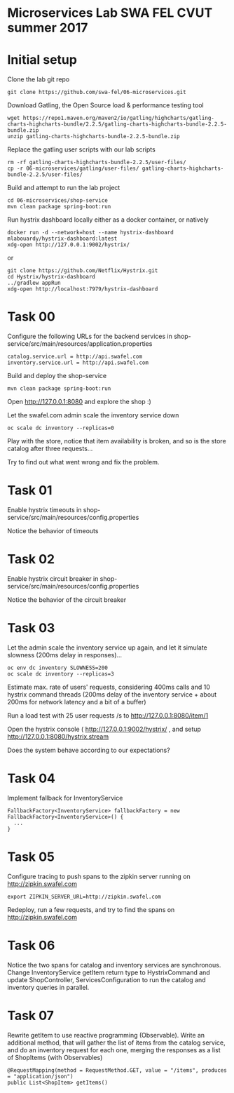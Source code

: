 # Microservices Lab SWA FEL CVUT summer 2017

# Initial setup

Clone the lab git repo

```
git clone https://github.com/swa-fel/06-microservices.git
```

Download Gatling, the Open Source load & performance testing tool

```
wget https://repo1.maven.org/maven2/io/gatling/highcharts/gatling-charts-highcharts-bundle/2.2.5/gatling-charts-highcharts-bundle-2.2.5-bundle.zip
unzip gatling-charts-highcharts-bundle-2.2.5-bundle.zip
```

Replace the gatling user scripts with our lab scripts

```
rm -rf gatling-charts-highcharts-bundle-2.2.5/user-files/
cp -r 06-microservices/gatling/user-files/ gatling-charts-highcharts-bundle-2.2.5/user-files/
```

Build and attempt to run the lab project

```
cd 06-microservices/shop-service
mvn clean package spring-boot:run
```


Run hystrix dashboard locally either as a docker container, or natively

```
docker run -d --network=host --name hystrix-dashboard mlabouardy/hystrix-dashboard:latest
xdg-open http://127.0.0.1:9002/hystrix/
```

or

```
git clone https://github.com/Netflix/Hystrix.git
cd Hystrix/hystrix-dashboard
../gradlew appRun
xdg-open http://localhost:7979/hystrix-dashboard
```

# Task 00

Configure the following URLs for the backend services in shop-service/src/main/resources/application.properties

```
catalog.service.url = http://api.swafel.com
inventory.service.url = http://api.swafel.com
```

Build and deploy the shop-service

```
mvn clean package spring-boot:run
```

Open http://127.0.0.1:8080 and explore the shop :)

Let the swafel.com admin scale the inventory service down

```
oc scale dc inventory --replicas=0
```

Play with the store, notice that item availability is broken, and so is the store catalog after three requests... 


Try to find out what went wrong and fix the problem.


# Task 01

Enable hystrix timeouts in shop-service/src/main/resources/config.properties

Notice the behavior of timeouts

# Task 02

Enable hystrix circuit breaker in shop-service/src/main/resources/config.properties

Notice the behavior of the circuit breaker

# Task 03

Let the admin scale the inventory service up again, and let it simulate slowness (200ms delay in responses)...

```
oc env dc inventory SLOWNESS=200
oc scale dc inventory --replicas=3
```

Estimate max. rate of users' requests, considering 400ms calls and 10 hystrix command threads (200ms delay of the inventory service + about 200ms for network latency and a bit of a buffer)

Run a load test with 25 user requests /s to http://127.0.0.1:8080/item/1

Open the hystrix console ( http://127.0.0.1:9002/hystrix/ , and setup http://127.0.0.1:8080/hystrix.stream 

Does the system behave according to our expectations?

# Task 04

Implement fallback for InventoryService

```
FallbackFactory<InventoryService> fallbackFactory = new FallbackFactory<InventoryService>() {
  ...
}
```

# Task 05

Configure tracing to push spans to the zipkin server running on http://zipkin.swafel.com

```
export ZIPKIN_SERVER_URL=http://zipkin.swafel.com
```

Redeploy, run a few requests, and try to find the spans on http://zipkin.swafel.com

# Task 06

Notice the two spans for catalog and inventory services are synchronous. Change InventoryService getItem return type to HystrixCommand and update ShopController, ServicesConfiguration to run the catalog and inventory queries in parallel.

# Task 07

Rewrite getItem to use reactive programming (Observable). Write an additional method, that will gather the list of items from the catalog service, and do an inventory request for each one, merging the responses as a list of ShopItems (with Observables)

```
@RequestMapping(method = RequestMethod.GET, value = "/items", produces = "application/json")
public List<ShopItem> getItems()
```
